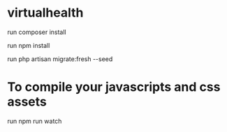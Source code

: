 # virtualhealth

run 
composer install

run 
npm install

run 
php artisan migrate:fresh --seed

# To compile your javascripts and css assets
run 
npm run watch
